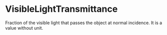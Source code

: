VisibleLightTransmittance
=========================

Fraction of the visible light that passes the object at normal incidence. It is a value without unit.
